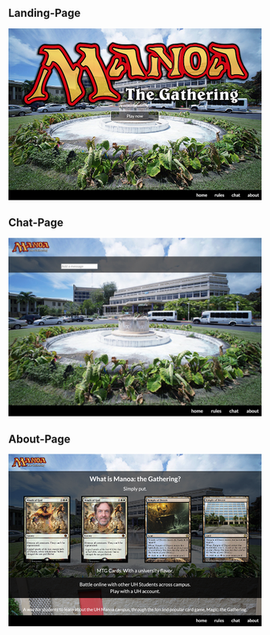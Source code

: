 ## Landing-Page 
<img class = "ui centered image" src="./doc/landingpage.png">

## Chat-Page
<img class = "ui centered image" src="./doc/chatpage.jpg">

## About-Page 
<img class = "ui centered image" src="./doc/aboutpage.png">
